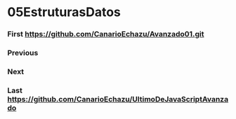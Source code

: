 # 05EstruturasDatos
### First https://github.com/CanarioEchazu/Avanzado01.git
### Previous
### Next
### Last https://github.com/CanarioEchazu/UltimoDeJavaScriptAvanzado
